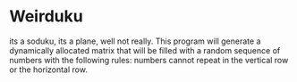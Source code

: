 Weirduku
========

its a soduku, its a plane, well not really. This program will generate a dynamically allocated matrix that will be filled with a random sequence of numbers with the following rules: numbers cannot repeat in the vertical row or the horizontal row. 

